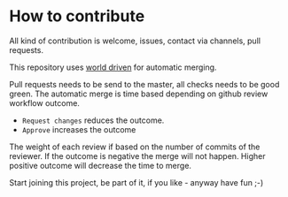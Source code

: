 # How to contribute

All kind of contribution is welcome, issues, contact via channels, pull requests.

This repository uses
[world driven](https://www.worlddriven.org/)
for automatic merging.

Pull requests needs to be send to the master, all checks needs to be good green.
The automatic merge is time based depending on github review workflow outcome.

 - `Request changes` reduces the outcome.
 - `Approve` increases the outcome

 The weight of each review if based on the number of commits of the reviewer.
 If the outcome is negative the merge will not happen. Higher positive outcome
 will decrease the time to merge.

 Start joining this project, be part of it, if you like - anyway have fun ;-)
